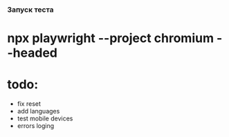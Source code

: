 ### Запуск теста

# npx playwright --project chromium --headed


# todo:
- fix reset
- add languages
- test mobile devices
- errors loging
